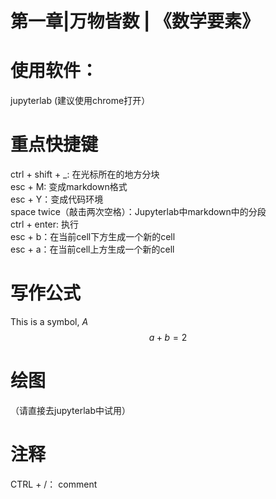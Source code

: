 # 第一章|万物皆数 | 《数学要素》
# 使用软件：
jupyterlab (建议使用chrome打开）
# 重点快捷键
ctrl + shift + _: 在光标所在的地方分块  
esc + M: 变成markdown格式  
esc + Y：变成代码环境  
space twice（敲击两次空格）：Jupyterlab中markdown中的分段  
ctrl + enter: 执行  
esc + b：在当前cell下方生成一个新的cell  
esc + a：在当前cell上方生成一个新的cell  
# 写作公式
This is a symbol, $A$  
$$a + b = 2$$
# 绘图
（请直接去jupyterlab中试用）  
# 注释
CTRL + /： comment




